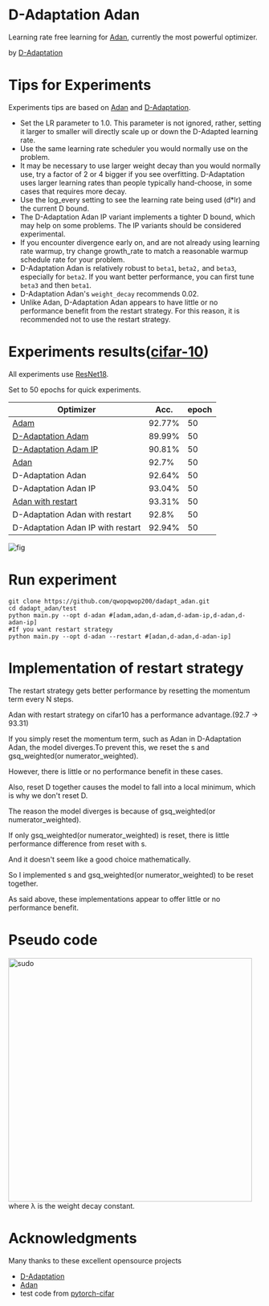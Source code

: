 # D-Adaptation Adan
Learning rate free learning for [Adan](https://arxiv.org/abs/2208.06677), currently the most powerful optimizer. 

by [D-Adaptation](https://arxiv.org/abs/2301.07733)
# Tips for Experiments
Experiments tips are based on [Adan](https://github.com/sail-sg/Adan) and [D-Adaptation](https://github.com/facebookresearch/dadaptation).
* Set the LR parameter to 1.0. This parameter is not ignored, rather, setting it larger to smaller will directly scale up or down the D-Adapted learning rate.
* Use the same learning rate scheduler you would normally use on the problem.
* It may be necessary to use larger weight decay than you would normally use, try a factor of 2 or 4 bigger if you see overfitting. D-Adaptation uses larger learning rates than people typically hand-choose, in some cases that requires more decay.
* Use the log_every setting to see the learning rate being used (d*lr) and the current D bound.
* The D-Adaptation Adan IP variant implements a tighter D bound, which may help on some problems. The IP variants should be considered experimental.
* If you encounter divergence early on, and are not already using learning rate warmup, try change growth_rate to match a reasonable warmup schedule rate for your problem.
* D-Adaptation Adan is relatively robust to `beta1`, `beta2,` and `beta3`, especially for `beta2`. If you want better performance, you can first tune `beta3` and then `beta1`.
* D-Adaptation Adan's `weight_decay` recommends 0.02.
* Unlike Adan, D-Adaptation Adan appears to have little or no performance benefit from the restart strategy. For this reason, it is recommended not to use the restart strategy.
# Experiments results([cifar-10](https://www.cs.toronto.edu/~kriz/cifar.html))
All experiments use [ResNet18](https://arxiv.org/abs/1512.03385).

Set to 50 epochs for quick experiments.

| Optimizer | Acc.        |epoch |
| ----------------- | ----------- | ----------- |
| [Adam](https://arxiv.org/abs/1412.6980)              | 92.77% | 50|
| [D-Adaptation Adam](https://arxiv.org/abs/2301.07733)              | 89.99% | 50|
| [D-Adaptation Adam IP](https://arxiv.org/abs/2301.07733)              | 90.81% | 50|
| [Adan](https://arxiv.org/abs/2208.06677)              | 92.7% | 50|
| D-Adaptation Adan              | 92.64% | 50|
| D-Adaptation Adan IP             | 93.04% | 50|
| [Adan with restart](https://arxiv.org/abs/2208.06677)              | 93.31% | 50|
| D-Adaptation Adan with restart             | 92.8% | 50|
| D-Adaptation Adan IP with restart           | 92.94% | 50|

![fig](https://user-images.githubusercontent.com/64115820/217195448-7202126f-6682-4fb0-9c99-432f534a9c9c.png)

# Run experiment
```
git clone https://github.com/qwopqwop200/dadapt_adan.git
cd dadapt_adan/test
python main.py --opt d-adan #[adam,adan,d-adam,d-adam-ip,d-adan,d-adan-ip]
#If you want restart strategy
python main.py --opt d-adan --restart #[adan,d-adan,d-adan-ip]
```
# Implementation of restart strategy
The restart strategy gets better performance by resetting the momentum term every N steps.

Adan with restart strategy on cifar10 has a performance advantage.(92.7 -> 93.31)

If you simply reset the momentum term, such as Adan in D-Adaptation Adan, the model diverges.To prevent this, we reset the s and gsq_weighted(or numerator_weighted).

However, there is little or no performance benefit in these cases.

Also, reset D together causes the model to fall into a local minimum, which is why we don't reset D.

The reason the model diverges is because of gsq_weighted(or numerator_weighted).

If only gsq_weighted(or numerator_weighted) is reset, there is little performance difference from reset with s.

And it doesn't seem like a good choice mathematically.

So I implemented s and gsq_weighted(or numerator_weighted) to be reset together.

As said above, these implementations appear to offer little or no performance benefit.

# Pseudo code
<img width="485" alt="sudo" src="https://user-images.githubusercontent.com/64115820/217242205-efcb5d6e-9123-4ce4-bf31-3ffcefb002b2.png">
where λ is the weight decay constant.

# Acknowledgments
Many thanks to these excellent opensource projects
* [D-Adaptation](https://github.com/facebookresearch/dadaptation)
* [Adan](https://github.com/sail-sg/Adan)
* test code from [pytorch-cifar](https://github.com/kuangliu/pytorch-cifar)
